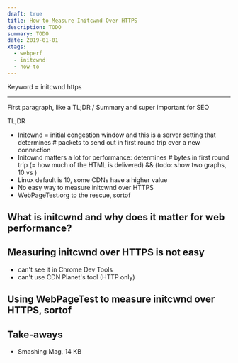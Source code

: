 ```yaml
---
draft: true
title: How to Measure Initcwnd Over HTTPS
description: TODO
summary: TODO
date: 2019-01-01
xtags:
  - webperf
  - initcwnd
  - how-to
---
```


Keyword = initcwnd https



---

First paragraph, like a TL;DR / Summary and super important for SEO

TL;DR

- Initcwnd = initial congestion window and this is a server setting that determines # packets to send out in first round trip over a new connection
- Initcwnd matters a lot for performance: determines # bytes in first round trip (= how much of the HTML is delivered) && (todo: show two graphs, 10 vs )
- Linux default is 10, some CDNs have a higher value
- No easy way to measure initcwnd over HTTPS
- WebPageTest.org to the rescue, sortof


## What is initcwnd and why does it matter for web performance?

## Measuring initcwnd over HTTPS is not easy

- can't see it in Chrome Dev Tools
- can't use CDN Planet's tool (HTTP only)


## Using WebPageTest to measure initcwnd over HTTPS, sortof



## Take-aways


- Smashing Mag, 14 KB